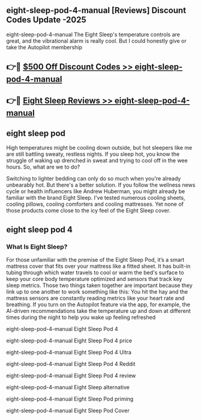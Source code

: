 ## eight-sleep-pod-4-manual [Reviews​] Discount Codes Update -2025

eight-sleep-pod-4-manual The Eight Sleep's temperature controls are great, and the vibrational alarm is really cool. But I could honestly give or take the Autopilot membership

## 👉🔴 [$500 Off Discount Codes >> eight-sleep-pod-4-manual](http://download.freeplayer.one?title=eight-sleep-pod-4-manual&ref=18-ES)

## 👉🔴 [Eight Sleep Reviews >> eight-sleep-pod-4-manual](http://download.freeplayer.one?title=eight-sleep-pod-4-manual&ref=18-ES)

## eight sleep pod

High temperatures might be cooling down outside, but hot sleepers like me are still battling sweaty, restless nights. If you sleep hot, you know the struggle of waking up drenched in sweat and trying to cool off in the wee hours. So, what are we to do?

Switching to lighter bedding can only do so much when you're already unbearably hot. But there's a better solution. If you follow the wellness news cycle or health influencers like Andrew Huberman, you might already be familiar with the brand Eight Sleep. I've tested numerous cooling sheets, cooling pillows, cooling comforters and cooling mattresses. Yet none of those products come close to the icy feel of the Eight Sleep cover.

## eight sleep pod 4

### What Is Eight Sleep?

For those unfamiliar with the premise of the Eight Sleep Pod, it’s a smart mattress cover that fits over your mattress like a fitted sheet. It has built-in tubing through which water travels to cool or warm the bed's surface to keep your core body temperature optimized and sensors that track key sleep metrics. Those two things taken together are important because they link up to one another to work something like this: You hit the hay and the mattress sensors are constantly reading metrics like your heart rate and breathing. If you turn on the Autopilot feature via the app, for example, the AI-driven recommendations take the temperature up and down at different times during the night to help you wake up feeling refreshed

eight-sleep-pod-4-manual Eight Sleep Pod 4

eight-sleep-pod-4-manual Eight Sleep Pod 4 price

eight-sleep-pod-4-manual Eight Sleep Pod 4 Ultra

eight-sleep-pod-4-manual Eight Sleep Pod 4 Reddit

eight-sleep-pod-4-manual Eight Sleep Pod 4 review

eight-sleep-pod-4-manual Eight Sleep alternative

eight-sleep-pod-4-manual Eight Sleep Pod priming

eight-sleep-pod-4-manual Eight Sleep Pod Cover